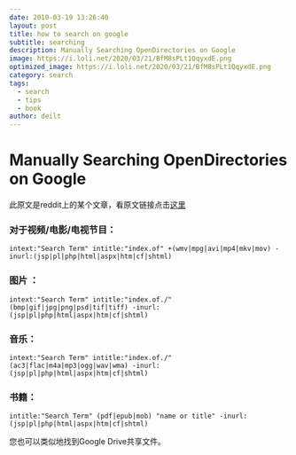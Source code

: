 ```yaml
---
date: 2010-03-19 13:26:40
layout: post
title: how to search on google 
subtitle: searching 
description: Manually Searching OpenDirectories on Google
image: https://i.loli.net/2020/03/21/BfM8sPLt1QqyxdE.png
optimized_image: https://i.loli.net/2020/03/21/BfM8sPLt1QqyxdE.png
category: search
tags:
  - search
  - tips
  - book
author: deilt
---
```


# Manually Searching OpenDirectories on Google

此原文是reddit上的某个文章，看原文链接点击[这里](https://www.reddit.com/r/opendirectories/comments/933pzm/all_resources_i_know_related_to_open_directories/)

### 对于视频/电影/电视节目：

```
intext:"Search Term" intitle:"index.of" +(wmv|mpg|avi|mp4|mkv|mov) -inurl:(jsp|pl|php|html|aspx|htm|cf|shtml)
```

### 图片 ：

```
intext:"Search Term" intitle:"index.of./" (bmp|gif|jpg|png|psd|tif|tiff) -inurl:(jsp|pl|php|html|aspx|htm|cf|shtml)
```

### 音乐：

```
intext:"Search Term" intitle:"index.of./" (ac3|flac|m4a|mp3|ogg|wav|wma) -inurl:(jsp|pl|php|html|aspx|htm|cf|shtml)
```

### 书籍：

```
intitle:"Search Term" (pdf|epub|mob) "name or title" -inurl:(jsp|pl|php|html|aspx|htm|cf|shtml)
```

您也可以类似地找到Google Drive共享文件。